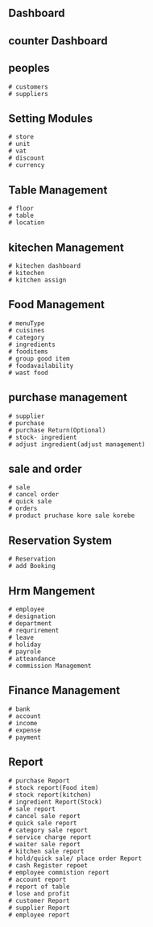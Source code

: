<!-- ### Modules -->

## Dashboard

## counter Dashboard

## peoples

    # customers
    # suppliers

## Setting Modules

    # store
    # unit
    # vat
    # discount
    # currency

## Table Management

    # floor
    # table
    # location

## kitechen Management

    # kitechen dashboard
    # kitechen
    # kitchen assign

## Food Management

    # menuType
    # cuisines
    # category
    # ingredients
    # fooditems
    # group good item
    # foodavailability
    # wast food

## purchase management

    # supplier
    # purchase
    # purchase Return(Optional)
    # stock- ingredient
    # adjust ingredient(adjust management)

## sale and order

    # sale
    # cancel order
    # quick sale
    # orders
    # product pruchase kore sale korebe

## Reservation System

    # Reservation
    # add Booking

## Hrm Mangement

    # employee
    # designation
    # department
    # requrirement
    # leave
    # holiday
    # payrole
    # atteandance
    # commission Management

## Finance Management

    # bank
    # account
    # income
    # expense
    # payment

## Report

    # purchase Report
    # stock report(Food item)
    # stock report(kitchen)
    # ingredient Report(Stock)
    # sale report
    # cancel sale report
    # quick sale report
    # category sale report
    # service charge report
    # waiter sale report
    # kitchen sale report
    # hold/quick sale/ place order Report
    # cash Register repoet
    # employee commistion report
    # account report
    # report of table
    # lose and profit
    # customer Report
    # supplier Report
    # employee report
